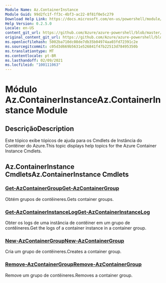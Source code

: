```yaml
---
Module Name: Az.ContainerInstance
Module Guid: 99d2fc1f-ff3c-4bf3-ac22-8f81f0e5c279
Download Help Link: https://docs.microsoft.com/en-us/powershell/module/az.containerinstance
Help Version: 0.2.5.0
Locale: en-US
content_git_url: https://github.com/Azure/azure-powershell/blob/master/src/ContainerInstance/ContainerInstance/help/Az.ContainerInstance.md
original_content_git_url: https://github.com/Azure/azure-powershell/blob/master/src/ContainerInstance/ContainerInstance/help/Az.ContainerInstance.md
ms.openlocfilehash: 5002ba710dc08de7db35b04974aa03fd72391c2e
ms.sourcegitcommit: c05d3d669b5631e526841f47b22513d78495350b
ms.translationtype: MT
ms.contentlocale: pt-BR
ms.lasthandoff: 02/09/2021
ms.locfileid: "100111063"
---
```

# <span data-ttu-id="cb57d-101">Módulo Az.ContainerInstance</span><span class="sxs-lookup"><span data-stu-id="cb57d-101">Az.ContainerInstance Module</span></span>
## <span data-ttu-id="cb57d-102">Descrição</span><span class="sxs-lookup"><span data-stu-id="cb57d-102">Description</span></span>
<span data-ttu-id="cb57d-103">Este tópico exibe tópicos de ajuda para os Cmdlets de Instância do Contêiner do Azure.</span><span class="sxs-lookup"><span data-stu-id="cb57d-103">This topic displays help topics for the Azure Container Instance Cmdlets.</span></span>

## <span data-ttu-id="cb57d-104">Az.ContainerInstance Cmdlets</span><span class="sxs-lookup"><span data-stu-id="cb57d-104">Az.ContainerInstance Cmdlets</span></span>
### [<span data-ttu-id="cb57d-105">Get-AzContainerGroup</span><span class="sxs-lookup"><span data-stu-id="cb57d-105">Get-AzContainerGroup</span></span>](Get-AzContainerGroup.md)
<span data-ttu-id="cb57d-106">Obtém grupos de contêineres.</span><span class="sxs-lookup"><span data-stu-id="cb57d-106">Gets container groups.</span></span>

### [<span data-ttu-id="cb57d-107">Get-AzContainerInstanceLog</span><span class="sxs-lookup"><span data-stu-id="cb57d-107">Get-AzContainerInstanceLog</span></span>](Get-AzContainerInstanceLog.md)
<span data-ttu-id="cb57d-108">Obter os logs de uma instância de contêiner em um grupo de contêineres.</span><span class="sxs-lookup"><span data-stu-id="cb57d-108">Get the logs of a container instance in a container group.</span></span>

### [<span data-ttu-id="cb57d-109">New-AzContainerGroup</span><span class="sxs-lookup"><span data-stu-id="cb57d-109">New-AzContainerGroup</span></span>](New-AzContainerGroup.md)
<span data-ttu-id="cb57d-110">Cria um grupo de contêineres.</span><span class="sxs-lookup"><span data-stu-id="cb57d-110">Creates a container group.</span></span>

### [<span data-ttu-id="cb57d-111">Remove-AzContainerGroup</span><span class="sxs-lookup"><span data-stu-id="cb57d-111">Remove-AzContainerGroup</span></span>](Remove-AzContainerGroup.md)
<span data-ttu-id="cb57d-112">Remove um grupo de contêineres.</span><span class="sxs-lookup"><span data-stu-id="cb57d-112">Removes a container group.</span></span>

